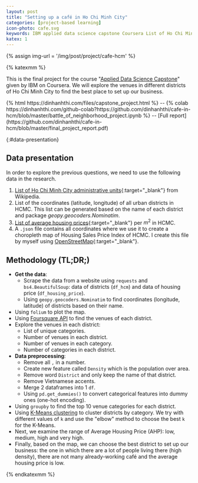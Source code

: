 ```yaml
---
layout: post
title: "Setting up a café in Ho Chi Minh City"
categories: [project-based learning]
icon-photo: cafe.svg
keywords: IBM applied data science capstone Coursera List of Ho Chi Minh City administrative units coordinates (latitude, longitude) housing price coffee json file Housing Sales Price Index hcmc OpenStreetMap geopy.geocoders.Nominatim folium district data preprocessing K-Mean clustering elbow method 
katex: 1
---
```


{% assign img-url = '/img/post/project/cafe-hcm' %}

{% katexmm %}

This is the final project for the course "[Applied Data Science Capstone](https://www.coursera.org/learn/applied-data-science-capstone)" given by IBM on Coursera. We will explore the venues in different districts of Ho Chi Minh City to find the best place to set up our business.

<p class="text-center" markdown="1">
{% html https://dinhanhthi.com/files/capstone_project.html %} -- {% colab https://dinhanhthi.com/github-colab?https://github.com/dinhanhthi/cafe-in-hcm/blob/master/battle_of_neighborhood_project.ipynb %} -- [Full report](https://github.com/dinhanhthi/cafe-in-hcm/blob/master/final_project_report.pdf)
</p>

{:#data-presentation}
## Data presentation

In order to explore the previous questions, we need to use the following data in the research.

1. [List of Ho Chi Minh City administrative units](https://en.wikipedia.org/wiki/Ho_Chi_Minh_City){:target="_blank"} from Wikipedia.
2. List of the coordinates (latitude, longitude) of all urban districts in HCMC. This list can be generated based on the name of each district and package *geopy.geocoders.Nominatim*.
3. [List of average housing prices](https://mogi.vn/gia-nha-dat){:target="_blank"} per $m^2$ in HCMC.
4. A `.json` file contains all coordinates where we use it to create a choropleth map of Housing Sales Price Index of HCMC. I create this file by myself using [OpenStreetMap](https://nominatim.openstreetmap.org){:target="_blank"}.

## Methodology (TL;DR;)

- **Get the data**:
  - Scrape the data from a website using `requests` and `bs4.BeautifulSoup`: data of districts (`df_hcm`) and data of housing price (`df_housing_price`).
  - Using `geopy.geocoders.Nominatim` to find coordinates (longitude, latitude) of districts based on their name.
- Using `folium` to plot the map.
- Using [Foursquare API](https://foursquare.com/developers/login?continue=%2Fdevelopers%2Fapps) to find the venues of each district.
- Explore the venues in each district:
  - List of unique categories.
  - Number of venues in each district.
  - Number of venues in each category.
  - Number of categories in each district.
- **Data preprocessing**: 
  - Remove all `,` in a number.
  - Create new feature called `Density` which is the population over area.
  - Remove word `District` and only keep the name of that district.
  - Remove Vietnamese accents.
  - Merge 2 dataframes into 1 `df`.
  - Using `pd.get_dummies()` to convert categorical features into dummy ones (one-hot encoding).
- Using `groupby` to find the top 10 venue categories for each district.
- Using [K-Means clustering](/k-means) to cluster districts by category. We try with different values of `k` and use the "elbow" method to choose the best `k` for the K-Means.
- Next, we examine the range of Average Housing Price (AHP): low, medium, high and very high.
- Finally, based on the map, we can choose the best district to set up our business: the one in which there are a lot of people living there (high density), there are not many already-working café and the average housing price is low.

{% endkatexmm %}